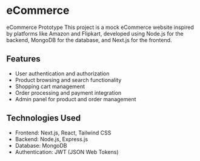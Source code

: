 # eCommerce
eCommerce Prototype
This project is a mock eCommerce website inspired by platforms like Amazon and Flipkart, developed using Node.js for the backend, MongoDB for the database, and Next.js for the frontend.​

## Features
* User authentication and authorization​
* Product browsing and search functionality​
* Shopping cart management​
* Order processing and payment integration​
* Admin panel for product and order management​

## Technologies Used
* Frontend: Next.js, React, Tailwind CSS​
* Backend: Node.js, Express.js​
* Database: MongoDB​
* Authentication: JWT (JSON Web Tokens)​

